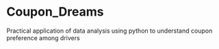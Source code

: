 # Coupon_Dreams
Practical application of data analysis using python to understand coupon preference among drivers
